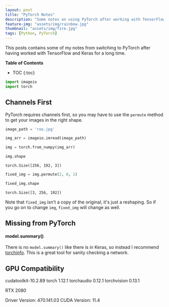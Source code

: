 ```yaml
---
layout: post
title: "PyTorch Notes"
description: "Some notes on using PyTorch after working with TensorFlow and Keras."
feature-img: "assets/img/rainbow.jpg"
thumbnail: "assets/img/fire.jpg"
tags: [Python, PyTorch]
---
```


This posts contains some of my notes from switching to PyTorch after having worked with TensorFlow and Keras for a long time.

<b>Table of Contents</b>
* TOC
{:toc}


```python
import imageio
import torch
```



## Channels First

PyTorch requires channels first, so you may have to use the `permute` method to get your images in the right shape.


```python
image_path = 'roo.jpg'
```


```python
img_arr = imageio.imread(image_path)
```


```python
img = torch.from_numpy(img_arr)
```


```python
img.shape
```




    torch.Size([256, 192, 3])




```python
fixed_img = img.permute(2, 0, 1)
```


```python
fixed_img.shape
```




    torch.Size([3, 256, 192])



Note that `fixed_img` isn't a copy of the original, it's just a reshaping. So if you go on to change `img`, `fixed_img` will change as well.

## Missing from PyTorch

#### model.summary()

There is no `model.summary()` like there is in Keras, so instead I recommend [torchinfo](https://github.com/TylerYep/torchinfo). This is a great tool for sanity checking a network.


## GPU Compatibility

cudatoolkit-10.2.89
torch                          1.12.1
torchaudio                     0.12.1
torchvision                    0.13.1

RTX 2080

Driver Version: 470.141.03   CUDA Version: 11.4





